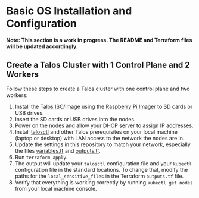 # Basic OS Installation and Configuration

**Note: This section is a work in progress. The README and Terraform files will be updated accordingly.**

## Create a Talos Cluster with 1 Control Plane and 2 Workers

Follow these steps to create a Talos cluster with one control plane and two workers:

1. Install the [Talos ISO/image](https://www.talos.dev/v1.4/introduction/getting-started/#acquire-the-installation-image) using the [Raspberry Pi Imager](https://www.raspberrypi.com/software/) to SD cards or USB drives.
2. Insert the SD cards or USB drives into the nodes.
3. Power on the nodes and allow your DHCP server to assign IP addresses.
4. Install [talosctl](https://www.talos.dev/v1.4/introduction/quickstart/#talosctl) and other Talos prerequisites on your local machine (laptop or desktop) with LAN access to the network the nodes are in.
5. Update the settings in this repository to match your network, especially the files [variables.tf](./variables.tf) and [outputs.tf](./outputs.tf).
6. Run `terraform apply`.
7. The output will update your `talosctl` configuration file and your `kubectl` configuration file in the standard locations. To change that, modify the paths for the `local_sensitive_files` in the Terraform `outputs.tf` file.
8. Verify that everything is working correctly by running `kubectl get nodes` from your local machine console.
